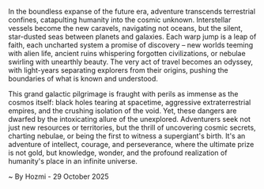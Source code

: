 
In the boundless expanse of the future era, adventure transcends terrestrial confines, catapulting humanity into the cosmic unknown. Interstellar vessels become the new caravels, navigating not oceans, but the silent, star-dusted seas between planets and galaxies. Each warp jump is a leap of faith, each uncharted system a promise of discovery – new worlds teeming with alien life, ancient ruins whispering forgotten civilizations, or nebulae swirling with unearthly beauty. The very act of travel becomes an odyssey, with light-years separating explorers from their origins, pushing the boundaries of what is known and understood.

This grand galactic pilgrimage is fraught with perils as immense as the cosmos itself: black holes tearing at spacetime, aggressive extraterrestrial empires, and the crushing isolation of the void. Yet, these dangers are dwarfed by the intoxicating allure of the unexplored. Adventurers seek not just new resources or territories, but the thrill of uncovering cosmic secrets, charting nebulae, or being the first to witness a supergiant's birth. It's an adventure of intellect, courage, and perseverance, where the ultimate prize is not gold, but knowledge, wonder, and the profound realization of humanity's place in an infinite universe.

~ By Hozmi - 29 October 2025
